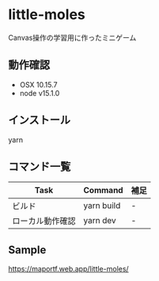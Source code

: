 # little-moles

Canvas操作の学習用に作ったミニゲーム

## 動作確認

- OSX 10.15.7
- node v15.1.0

## インストール

yarn

## コマンド一覧

| Task | Command | 補足 |
| --- | --- | --- |
| ビルド | yarn build | - |
| ローカル動作確認 | yarn dev | - |

## Sample

<https://maportf.web.app/little-moles/>
